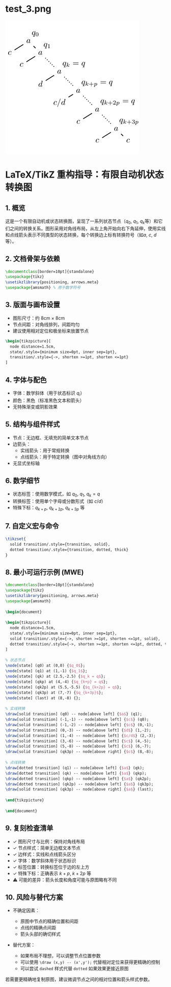 # test_3.png

![test_3.png](../../../eval_dataset/images/test_3.png)

# LaTeX/TikZ 重构指导：有限自动机状态转换图

## 1. 概览

这是一个有限自动机或状态转换图，呈现了一系列状态节点（$q_0$, $q_1$, $q_k$等）和它们之间的转换关系。图形采用对角线布局，从左上角开始向右下角延伸，使用实线和点线箭头表示不同类型的状态转换，每个转换边上标有转换符号（如$a$, $c$, $d$等）。

## 2. 文档骨架与依赖

```latex
\documentclass[border=10pt]{standalone}
\usepackage{tikz}
\usetikzlibrary{positioning, arrows.meta}
\usepackage{amsmath} % 用于数学符号
```

## 3. 版面与画布设置

- 图形尺寸：约 8cm × 8cm
- 节点间距：对角线排列，间距均匀
- 建议使用相对定位和极坐标来放置节点

```latex
\begin{tikzpicture}[
  node distance=1.5cm,
  state/.style={minimum size=0pt, inner sep=1pt},
  transition/.style={->, shorten >=1pt, shorten <=1pt}
]
```

## 4. 字体与配色

- 字体：数学斜体（用于状态标识 $q_i$）
- 颜色：黑色（标准黑色文本和箭头）
- 无特殊渐变或阴影效果

## 5. 结构与组件样式

- 节点：无边框、无填充的简单文本节点
- 边箭头：
  - 实线箭头：用于常规转换
  - 点线箭头：用于特定转换（图中对角线方向）
- 无显式坐标轴

## 6. 数学细节

- 状态标签：使用数学模式，如 $q_0$, $q_1$, $q_k = q$
- 转换标签：使用单个字母或分数形式（如 $c/d$）
- 特殊下标：$q_{k+p}$, $q_{k+2p}$, $q_{k+3p}$ 等

## 7. 自定义宏与命令

```latex
\tikzset{
  solid transition/.style={transition, solid},
  dotted transition/.style={transition, dotted, thick}
}
```

## 8. 最小可运行示例 (MWE)

```latex
\documentclass[border=10pt]{standalone}
\usepackage{tikz}
\usetikzlibrary{positioning, arrows.meta}
\usepackage{amsmath}

\begin{document}

\begin{tikzpicture}[
  node distance=1.5cm,
  state/.style={minimum size=0pt, inner sep=1pt},
  solid transition/.style={->, shorten >=1pt, shorten <=1pt, solid},
  dotted transition/.style={->, shorten >=1pt, shorten <=1pt, dotted, thick}
]

% 状态节点
\node[state] (q0) at (0,0) {$q_0$};
\node[state] (q1) at (1,-1) {$q_1$};
\node[state] (qk) at (2.5,-2.5) {$q_k = q$};
\node[state] (qkp) at (4,-4) {$q_{k+p} = q$};
\node[state] (qk2p) at (5.5,-5.5) {$q_{k+2p} = q$};
\node[state] (qk3p) at (7,-7) {$q_{k+3p}$};
\node[state] (last) at (8,-8) {};

% 实线转换
\draw[solid transition] (q0) -- node[above left] {$a$} (q1);
\draw[solid transition] (-1,-1) -- node[above left] {$c$} (q0);
\draw[solid transition] (-1,-2) -- node[above left] {$c$} (0,-1);
\draw[solid transition] (0,-3) -- node[above left] {$d$} (1,-2);
\draw[solid transition] (1,-4) -- node[above left] {$c/d$} (2,-3);
\draw[solid transition] (3,-6) -- node[above left] {$c$} (4,-5);
\draw[solid transition] (5,-8) -- node[above left] {$c$} (6,-7);
\draw[solid transition] (qk3p) -- node[above right] {$c$} (8,-8);

% 点线转换
\draw[dotted transition] (q1) -- node[above left] {$a$} (qk);
\draw[dotted transition] (qk) -- node[above left] {$a$} (qkp);
\draw[dotted transition] (qkp) -- node[above left] {$a$} (qk2p);
\draw[dotted transition] (qk2p) -- node[above left] {$a$} (qk3p);
\draw[solid transition] (qk3p) -- node[above right] {$a$} (last);

\end{tikzpicture}

\end{document}
```

## 9. 复刻检查清单

- ✓ 图形尺寸与比例：保持对角线布局
- ✓ 节点样式：简单无边框文本节点
- ✓ 边样式：实线和点线箭头区分
- ✓ 字体：数学斜体用于状态标识
- ✓ 标签位置：转换标签位于边的左上方
- ✓ 特殊下标：正确表示 $k+p$, $k+2p$ 等
- ⚠️ 可能的差异：箭头长度和角度可能与原图略有不同

## 10. 风险与替代方案

- 不确定因素：
  - 原图中节点的精确位置和间距
  - 点线的精确点间距
  - 箭头头部的确切样式

- 替代方案：
  - 如果布局不理想，可以调整节点位置参数
  - 可以使用 `\draw (x,y) -- (x',y');` 代替相对定位来获得更精确的控制
  - 可以尝试 `dashed` 样式代替 `dotted` 如果效果更接近原图

若需要更精确地复制原图，建议微调节点之间的相对位置和箭头样式参数。
